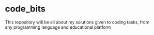 # code_bits
This repository will be all about my solutions given to coding tasks, from any programming language and educational platform

